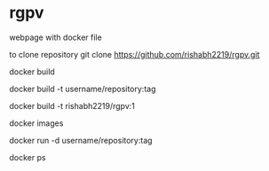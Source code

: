 # rgpv
webpage with docker file

to clone repository
git clone https://github.com/rishabh2219/rgpv.git


docker build

docker build -t username/repository:tag

docker build -t rishabh2219/rgpv:1


docker images

docker run -d username/repository:tag

docker ps
